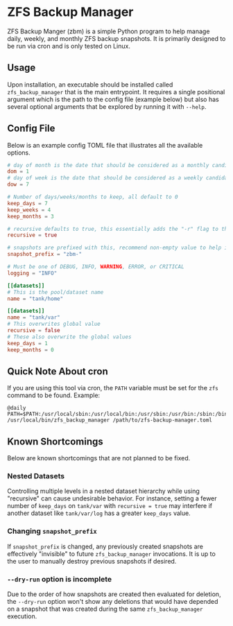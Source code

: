 # ZFS Backup Manager
ZFS Backup Manger (zbm) is a simple Python program to help manage daily, weekly, and monthly ZFS backup snapshots.  It
is primarily designed to be run via cron and is only tested on Linux.

## Usage
Upon installation, an executable should be installed called `zfs_backup_manager` that is the main entrypoint.  It
requires a single positional argument which is the path to the config file (example below) but also has several optional
arguments that be explored by running it with `--help`.

## Config File
Below is an example config TOML file that illustrates all the available options.

```toml
# day of month is the date that should be considered as a monthly candidate, defaults to 1 (1st of month)
dom = 1
# day of week is the date that should be considered as a weekly candidate, defaults to 7 (Sunday)
dow = 7

# Number of days/weeks/months to keep, all default to 0
keep_days = 7
keep_weeks = 4
keep_months = 3

# recursive defaults to true, this essentially adds the "-r" flag to the zfs commands
recursive = true

# snapshots are prefixed with this, recommend non-empty value to help idenify zbm-controlled snapshots
snapshot_prefix = "zbm-"

# Must be one of DEBUG, INFO, WARNING, ERROR, or CRITICAL
logging = "INFO"

[[datasets]]
# This is the pool/dataset name
name = "tank/home"

[[datasets]]
name = "tank/var"
# This overwrites global value
recursive = false
# These also overwrite the global values
keep_days = 1
keep_months = 0
```

## Quick Note About cron
If you are using this tool via cron, the `PATH` variable must be set for the `zfs` command to be found.  Example:

```
@daily  PATH=$PATH:/usr/local/sbin:/usr/local/bin:/usr/sbin:/usr/bin:/sbin:/bin /usr/local/bin/zfs_backup_manager /path/to/zfs-backup-manager.toml
```

## Known Shortcomings
Below are known shortcomings that are not planned to be fixed.

### Nested Datasets
Controlling multiple levels in a nested dataset hierarchy while using "recursive" can cause undesirable behavior. For
instance, setting a fewer number of `keep_days` on `tank/var` with `recursive = true` may interfere if another dataset
like `tank/var/log` has a greater `keep_days` value.

### Changing `snapshot_prefix`
If `snapshot_prefix` is changed, any previously created snapshots are effectively "invisible" to future
`zfs_backup_manager` invocations.  It is up to the user to manually destroy previous snapshots if desired.


### `--dry-run` option is incomplete
Due to the order of how snapshots are created then evaluated for deletion, the `--dry-run` option won't show any
deletions that would have depended on a snapshot that was created during the same `zfs_backup_manager` execution.
